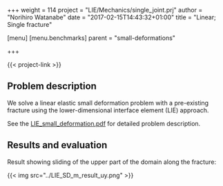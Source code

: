 +++
weight = 114
project = "LIE/Mechanics/single_joint.prj"
author = "Norihiro Watanabe"
date = "2017-02-15T14:43:32+01:00"
title = "Linear; Single fracture"

[menu]
  [menu.benchmarks]
    parent = "small-deformations"

+++

{{< project-link >}}

## Problem description

We solve a linear elastic small deformation problem with a pre-existing fracture using the lower-dimensional interface element (LIE) approach.

See the [LIE_small_deformation.pdf](https://docs.opengeosys.org/assets/files/Documentation/Selected-Benchmarks/LIE_small_deformation.pdf) for detailed problem description.

## Results and evaluation

Result showing sliding of the upper part of the domain along the fracture:

{{< img src="../LIE_SD_m_result_uy.png" >}}
